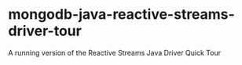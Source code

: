 # mongodb-java-reactive-streams-driver-tour
A running version of the Reactive Streams Java Driver Quick Tour
